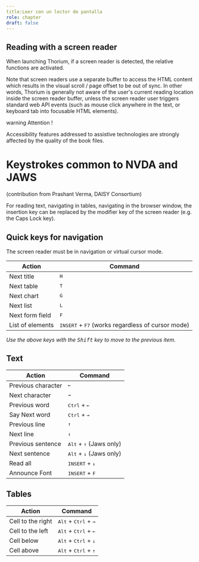 ```yaml
---
title:Leer con un lector de pantalla
role: chapter
draft: false
---
```


## Reading with a screen reader

When launching Thorium, if a screen reader is detected, the relative
functions are activated.

Note that screen readers use a separate buffer to access the HTML
content which results in the visual scroll / page offset to be out of
sync. In other words, Thorium is generally not aware of the user\'s
current reading location inside the screen reader buffer, unless the
screen reader user triggers standard web API events (such as mouse click
anywhere in the text, or keyboard tab into focusable HTML elements).

 warning
Attention !

Accessibility features addressed to assistive technologies are strongly
affected by the quality of the book files.


# Keystrokes common to NVDA and JAWS

(contribution from Prashant Verma, DAISY Consortium)

For reading text, navigating in tables, navigating in the browser
window, the insertion key can be replaced by the modifier key of the screen
reader (e.g. the Caps Lock key).

## Quick keys for navigation

The screen reader must be in navigation or virtual cursor mode.

|Action|Command|
|---|---|
|Next title| <kbd>H</kbd>|
|Next table| <kbd>T</kbd>|
|Next chart| <kbd>G</kbd>|
|Next list|<kbd>L</kbd>|
|Next form field|<kbd>F</kbd>|
|List of elements| <kbd>INSERT</kbd> + <kbd>F7</kbd> (works regardless of cursor mode)

*Use the above keys with the <kbd>Shift</kbd> key to move to the previous
item.*

## Text

|Action|Command|
|---|---|
|Previous character| <kbd>←</kbd>|
|Next character| <kbd>→</kbd>|
|Previous word|<kbd>Ctrl</kbd> + <kbd>←</kbd>|
|Say Next word|<kbd>Ctrl</kbd> + <kbd>→</kbd>|
|Previous line|<kbd>↑</kbd>|
|Next line|<kbd>↓</kbd>|
|Previous sentence|<kbd>Alt</kbd> + <kbd>↑</kbd> (Jaws only)
|Next sentence|<kbd>Alt</kbd> + <kbd>↓</kbd> (Jaws only)
|Read all| <kbd>INSERT</kbd> + <kbd>↓</kbd>|
|Announce Font|<kbd>INSERT</kbd> + <kbd>F</kbd>

## Tables

|Action|Command|
|---|---|
|Cell to the right| <kbd>Alt</kbd> + <kbd>Ctrl</kbd> + <kbd>→</kbd>|
|Cell to the left|<kbd>Alt</kbd> + <kbd>Ctrl</kbd> + <kbd>←</kbd>|
|Cell below|<kbd>Alt</kbd> + <kbd>Ctrl</kbd> + <kbd>↓</kbd>|
|Cell above|<kbd>Alt</kbd> + <kbd>Ctrl</kbd> + <kbd>↑</kbd>
